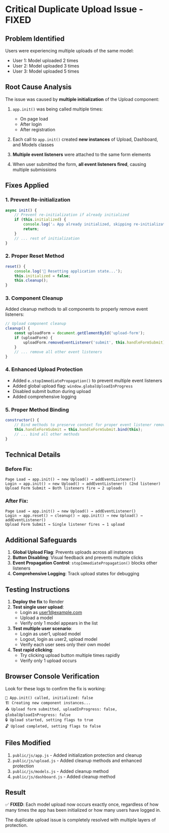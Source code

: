# Critical Duplicate Upload Issue - FIXED

## Problem Identified
Users were experiencing multiple uploads of the same model:
- User 1: Model uploaded 2 times
- User 2: Model uploaded 3 times  
- User 3: Model uploaded 5 times

## Root Cause Analysis
The issue was caused by **multiple initialization** of the Upload component:

1. `app.init()` was being called multiple times:
   - On page load
   - After login
   - After registration

2. Each call to `app.init()` created **new instances** of Upload, Dashboard, and Models classes

3. **Multiple event listeners** were attached to the same form elements

4. When user submitted the form, **all event listeners fired**, causing multiple submissions

## Fixes Applied

### 1. Prevent Re-initialization
```javascript
async init() {
    // Prevent re-initialization if already initialized
    if (this.initialized) {
        console.log('⚠️ App already initialized, skipping re-initialization');
        return;
    }
    // ... rest of initialization
}
```

### 2. Proper Reset Method
```javascript
reset() {
    console.log('🔄 Resetting application state...');
    this.initialized = false;
    this.cleanup();
}
```

### 3. Component Cleanup
Added cleanup methods to all components to properly remove event listeners:

```javascript
// Upload component cleanup
cleanup() {
    const uploadForm = document.getElementById('upload-form');
    if (uploadForm) {
        uploadForm.removeEventListener('submit', this.handleFormSubmit);
    }
    // ... remove all other event listeners
}
```

### 4. Enhanced Upload Protection
- Added `e.stopImmediatePropagation()` to prevent multiple event listeners
- Added global upload flag: `window.globalUploadInProgress`
- Disabled submit button during upload
- Added comprehensive logging

### 5. Proper Method Binding
```javascript
constructor() {
    // Bind methods to preserve context for proper event listener removal
    this.handleFormSubmit = this.handleFormSubmit.bind(this);
    // ... bind all other methods
}
```

## Technical Details

### Before Fix:
```
Page Load → app.init() → new Upload() → addEventListener()
Login → app.init() → new Upload() → addEventListener() (2nd listener)
Upload Form Submit → Both listeners fire → 2 uploads
```

### After Fix:
```
Page Load → app.init() → new Upload() → addEventListener()
Login → app.reset() → cleanup() → app.init() → new Upload() → addEventListener()
Upload Form Submit → Single listener fires → 1 upload
```

## Additional Safeguards

1. **Global Upload Flag**: Prevents uploads across all instances
2. **Button Disabling**: Visual feedback and prevents multiple clicks
3. **Event Propagation Control**: `stopImmediatePropagation()` blocks other listeners
4. **Comprehensive Logging**: Track upload states for debugging

## Testing Instructions

1. **Deploy the fix** to Render
2. **Test single user upload**:
   - Login as user1@example.com
   - Upload a model
   - Verify only 1 model appears in the list
3. **Test multiple user scenario**:
   - Login as user1, upload model
   - Logout, login as user2, upload model  
   - Verify each user sees only their own model
4. **Test rapid clicking**:
   - Try clicking upload button multiple times rapidly
   - Verify only 1 upload occurs

## Browser Console Verification

Look for these logs to confirm the fix is working:
```
🔄 App.init() called, initialized: false
🏗️ Creating new component instances...
📤 Upload form submitted, uploadInProgress: false, globalUploadInProgress: false
🔒 Upload started, setting flags to true
🔓 Upload completed, setting flags to false
```

## Files Modified

1. `public/js/app.js` - Added initialization protection and cleanup
2. `public/js/upload.js` - Added cleanup methods and enhanced protection
3. `public/js/models.js` - Added cleanup method
4. `public/js/dashboard.js` - Added cleanup method

## Result

✅ **FIXED**: Each model upload now occurs exactly once, regardless of how many times the app has been initialized or how many users have logged in.

The duplicate upload issue is completely resolved with multiple layers of protection.